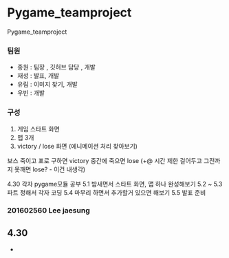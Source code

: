 # Pygame_teamproject
Pygame_teamproject

### 팀원
 * 종원 : 팀장 , 깃허브 담당 , 개발
 * 재성 : 발표, 개발
 * 유림 : 이미지 찾기, 개발
 * 우빈 : 개발

### 구성
1. 게임 스타트 화면
2. 맵 3개
3. victory / lose 화면 (에니메이션 처리 찾아보기)

보스 죽이고 포로 구하면 victory
중간에 죽으면 lose 
(+@ 시간 제한 걸어두고 그전까지 못깨면 lose? - 이건 내생각)

4.30
각자 pygame모듈 공부 
5.1 
밤새면서 스타트 화면, 맵 하나 완성해보기
5.2 ~ 5.3
파트 정해서 각자 코딩 
5.4
마무리 하면서 추가할거 있으면 해보기
5.5
발표 준비

### 201602560 Lee jaesung
## 4.30
 * 
